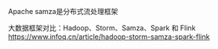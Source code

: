 
Apache samza是分布式流处理框架


大数据框架对比：Hadoop、Storm、Samza、Spark 和 Flink
https://www.infoq.cn/article/hadoop-storm-samza-spark-flink